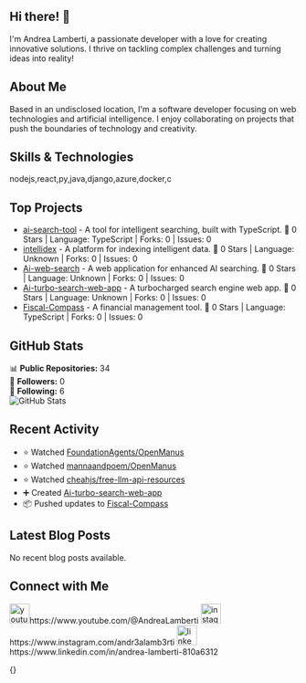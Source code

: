 ## Hi there! 👋

I'm Andrea Lamberti, a passionate developer with a love for creating innovative solutions. I thrive on tackling complex challenges and turning ideas into reality!

## About Me

Based in an undisclosed location, I'm a software developer focusing on web technologies and artificial intelligence. I enjoy collaborating on projects that push the boundaries of technology and creativity.

## Skills & Technologies

nodejs,react,py,java,django,azure,docker,c

## Top Projects

- [ai-search-tool](https://github.com/and734/ai-search-tool) - A tool for intelligent searching, built with TypeScript. 🌟 0 Stars | Language: TypeScript | Forks: 0 | Issues: 0
- [intellidex](https://github.com/and734/intellidex) - A platform for indexing intelligent data. 🌟 0 Stars | Language: Unknown | Forks: 0 | Issues: 0
- [Ai-web-search](https://github.com/and734/Ai-web-search) - A web application for enhanced AI searching. 🌟 0 Stars | Language: Unknown | Forks: 0 | Issues: 0
- [Ai-turbo-search-web-app](https://github.com/and734/Ai-turbo-search-web-app) - A turbocharged search engine web app. 🌟 0 Stars | Language: Unknown | Forks: 0 | Issues: 0
- [Fiscal-Compass](https://github.com/and734/Fiscal-Compass) - A financial management tool. 🌟 0 Stars | Language: TypeScript | Forks: 0 | Issues: 0

## GitHub Stats

📊 **Public Repositories:** 34  
👥 **Followers:** 0  
🔗 **Following:** 6  
![GitHub Stats](https://github-readme-stats.vercel.app/api?username=and734&show_icons=true&theme=radical)

## Recent Activity

- ⭐️ Watched [FoundationAgents/OpenManus](https://github.com/FoundationAgents/OpenManus)  
- ⭐️ Watched [mannaandpoem/OpenManus](https://github.com/mannaandpoem/OpenManus)  
- ⭐️ Watched [cheahjs/free-llm-api-resources](https://github.com/cheahjs/free-llm-api-resources)  
- ➕ Created [Ai-turbo-search-web-app](https://github.com/and734/Ai-turbo-search-web-app)  
- 📦 Pushed updates to [Fiscal-Compass](https://github.com/and734/Fiscal-Compass)

## Latest Blog Posts

No recent blog posts available.

## Connect with Me
<div align="left">
  <img src="https://img.shields.io/static/v1?message=Youtube&logo=youtube&label=&color=FF0000&logoColor=white&labelColor=&style=for-the-badge" height="35" alt="youtube logo"  />https://www.youtube.com/@AndreaLamberti
  <img src="https://img.shields.io/static/v1?message=Instagram&logo=instagram&label=&color=E4405F&logoColor=white&labelColor=&style=for-the-badge" height="35" alt="instagram logo"  />https://www.instagram.com/andr3alamb3rti

  <img src="https://img.shields.io/static/v1?message=LinkedIn&logo=linkedin&label=&color=0077B5&logoColor=white&labelColor=&style=for-the-badge" height="35" alt="linkedin logo"  />
</div>https://www.linkedin.com/in/andrea-lamberti-810a6312

{}
